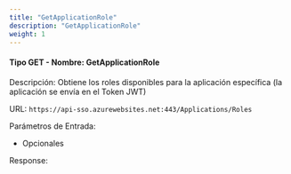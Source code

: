 ```yaml
---
title: "GetApplicationRole"
description: "GetApplicationRole"
weight: 1
---
```


#### Tipo GET - Nombre: GetApplicationRole ####

Descripción: Obtiene los roles disponibles para la aplicación específica (la aplicación se envía en el Token JWT)

URL: `https://api-sso.azurewebsites.net:443/Applications/Roles`

Parámetros de Entrada:

* Opcionales

Response: